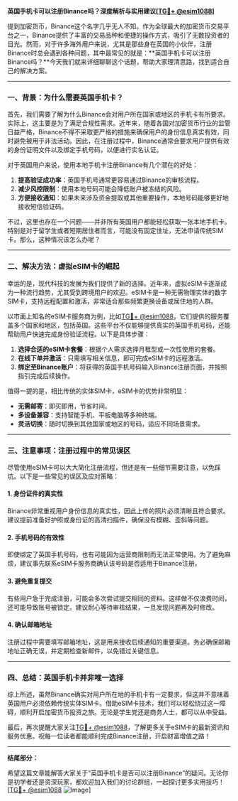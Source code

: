 **英国手机卡可以注册Binance吗？深度解析与实用建议[[TG💪+ @esim1088](https://t.me/s/esim1088)]**

提到加密货币，Binance这个名字几乎无人不知。作为全球最大的加密货币交易平台之一，Binance提供了丰富的交易品种和便捷的操作方式，吸引了无数投资者的目光。然而，对于许多海外用户来说，尤其是那些身在英国的小伙伴，注册Binance时总会遇到各种问题，其中最常见的就是：**英国手机卡可以注册Binance吗？**今天我们就来详细聊聊这个话题，帮助大家理清思路，找到适合自己的解决方案。

---

### **一、背景：为什么需要英国手机卡？**

首先，我们需要了解为什么Binance会对用户所在国家或地区的手机卡有所要求。实际上，这主要是为了满足合规性需求。近年来，随着各国对加密货币行业的监管日益严格，Binance不得不采取更严格的措施来确保用户的身份信息真实有效，同时避免被用于非法活动。因此，在注册过程中，Binance通常会要求用户提供有效的身份证明文件以及绑定手机号码，以便进行实名认证。

对于英国用户来说，使用本地手机卡注册Binance有几个潜在的好处：
1. **提高验证成功率**：英国手机号通常更容易通过Binance的审核流程。
2. **减少风控限制**：使用本地号码可能会降低账户被冻结的风险。
3. **方便接收通知**：如果未来涉及资金提取或其他重要操作，本地号码能够更好地接收短信验证码。

不过，这里也存在一个问题——并非所有英国用户都能轻松获取一张本地手机卡。特别是对于留学生或者短期居住者而言，可能没有固定住址，无法申请传统SIM卡。那么，这种情况该怎么办呢？

---

### **二、解决方法：虚拟eSIM卡的崛起**

幸运的是，现代科技的发展为我们提供了新的选择。近年来，虚拟eSIM卡逐渐成为一种流行趋势，尤其受到跨境用户的欢迎。eSIM卡是一种无需物理实体的数字SIM卡，支持远程配置和激活，非常适合那些频繁更换设备或居住地的人群。

以市面上知名的eSIM卡服务商为例，比如[TG💪+ @esim1088](https://t.me/s/esim1088)，它们提供的服务覆盖多个国家和地区，包括英国。这些平台不仅能够提供真实的英国手机号码，还能帮助用户快速完成身份验证流程。以下是具体步骤：

1. **选择合适的eSIM卡套餐**：根据个人需求选择月租型或一次性使用的套餐。
2. **在线下单并激活**：只需填写相关信息，即可完成eSIM卡的远程激活。
3. **绑定至Binance账户**：将获得的英国手机号码输入Binance注册页面，并按照指引完成后续操作。

值得一提的是，相比传统的实体SIM卡，eSIM卡的优势非常明显：
- **无需邮寄**：即买即用，节省时间。
- **多设备兼容**：支持智能手机、平板电脑等多种终端。
- **灵活切换**：随时切换到其他国家或地区的号码，适应不同场景需求。

---

### **三、注意事项：注册过程中的常见误区**

尽管使用eSIM卡可以大大简化注册流程，但还是有一些细节需要注意，以免踩坑。以下是一些常见的误区及应对策略：

#### **1. 身份证件的真实性**
Binance非常重视用户身份信息的真实性，因此上传的照片必须清晰且符合要求。建议提前准备好护照或身份证的高清扫描件，确保没有模糊、歪斜等问题。

#### **2. 手机号码的有效性**
即使绑定了英国手机号码，也有可能因为运营商限制而无法正常使用。为了避免麻烦，建议事先联系eSIM卡服务商确认该号码是否适用于Binance注册。

#### **3. 避免重复提交**
有些用户急于完成注册，可能会多次尝试提交相同的资料。这样做不仅浪费时间，还可能导致账号被锁定。建议耐心等待审核结果，一旦发现问题再及时修改。

#### **4. 确认邮箱地址**
注册过程中需要填写邮箱地址，这是用来接收后续通知的重要渠道。务必确保邮箱地址正确无误，并定期检查新邮件，以免错过关键信息。

---

### **四、总结：英国手机卡并非唯一选择**

综上所述，虽然Binance确实对用户所在地的手机卡有一定要求，但这并不意味着英国用户必须依赖传统实体SIM卡。借助eSIM卡技术，我们可以轻松绕过这一障碍，顺利开启加密货币投资之旅。无论是学生党还是商务人士，都可以从中受益。

最后，再次提醒大家关注[TG💪+ @esim1088](https://t.me/s/esim1088)，了解更多关于eSIM卡的最新资讯和服务优惠。祝每一位读者都能顺利完成Binance注册，开启财富增值之路！

---

**结尾部分：**

希望这篇文章能解答大家关于“英国手机卡是否可以注册Binance”的疑问。无论你是初学者还是资深玩家，都欢迎加入我们的讨论群组，一起探讨更多实用技巧！[[TG💪+ @esim1088](https://t.me/s/esim1088) ![Image](https://i.postimg.cc/4NQfJmqS/Snipaste-2025-05-13-00-14-12.png)]